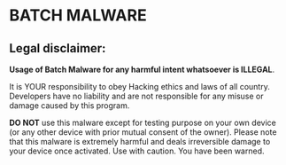 # BATCH MALWARE

## Legal disclaimer:
**Usage of Batch Malware for any harmful intent whatsoever is ILLEGAL**. 

It is YOUR responsibility to obey Hacking ethics and laws of all country. Developers have no liability and are not responsible for any misuse or damage caused by this program.

**DO NOT** use this malware except for testing purpose on your own device (or any other device with prior mutual consent of the owner). Please note that this malware is extremely harmful and deals irreversible damage to your device once activated. Use with caution. You have been warned.
